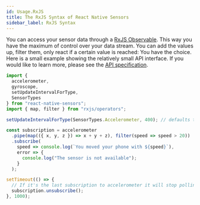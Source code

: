 ```yaml
---
id: Usage.RxJS
title: The RxJS Syntax of React Native Sensors
sidebar_label: RxJS Syntax
---
```


You can access your sensor data through a [RxJS Observable](http://reactivex.io/rxjs/class/es6/Observable.js~Observable.html). This way you have the maximum of control over your data stream. You can add the values up, filter them, only react if a certain value is reached: You have the choice. Here is a small example showing the relatively small API interface. If you would like to learn more, please see the [API specification](/docs/API.html).

```javascript
import {
  accelerometer,
  gyroscope,
  setUpdateIntervalForType,
  SensorTypes
} from "react-native-sensors";
import { map, filter } from "rxjs/operators";

setUpdateIntervalForType(SensorTypes.Accelerometer, 400); // defaults to 100ms

const subscription = accelerometer
  .pipe(map(({ x, y, z }) => x + y + z), filter(speed => speed > 20))
  .subscribe(
    speed => console.log(`You moved your phone with ${speed}`),
    error => {
      console.log("The sensor is not available");
    }
  );

setTimeout(() => {
  // If it's the last subscription to accelerometer it will stop polling in the native API
  subscription.unsubscribe();
}, 1000);
```
